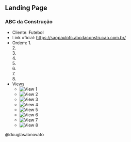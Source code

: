 ## Landing Page 

### ABC da Construção

- Cliente: Futebol
- Link oficial: https://saopaulofc.abcdaconstrucao.com.br/
- Ordem:
    1.  
    2.  
    3.  
    4.  
    5.  
    6.  
    7.  
    8.  
- Views
    - ![View 1](./github/view-1.jpg)
    - ![View 2](./github/view-2.jpg)
    - ![View 3](./github/view-3.jpg)
    - ![View 4](./github/view-4.jpg)
    - ![View 5](./github/view-5.jpg)
    - ![View 6](./github/view-6.jpg)
    - ![View 7](./github/view-7.jpg)
    - ![View 8](./github/view-8.jpg)

@douglasabnovato

